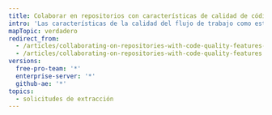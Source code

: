 ```yaml
---
title: Colaborar en repositorios con características de calidad de código
intro: 'Las características de la calidad del flujo de trabajo como estados, {% if enterpriseServerVersions contains currentVersion %}ganchos de pre-recepción. {% endif %}ramas protegidas y verificación de estado requerida ayudan a los colaboradores a hacer contribuciones que cumplan con las condiciones establecidas por la organización y los administradores del repositorio.'
mapTopic: verdadero
redirect_from:
  - /articles/collaborating-on-repositories-with-code-quality-features-enabled/
  - /articles/collaborating-on-repositories-with-code-quality-features
versions:
  free-pro-team: '*'
  enterprise-server: '*'
  github-ae: '*'
topics:
  - solicitudes de extracción
---
```


